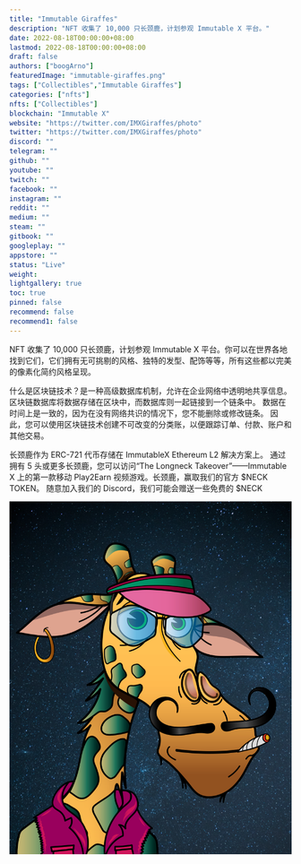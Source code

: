 ```yaml
---
title: "Immutable Giraffes"
description: "NFT 收集了 10,000 只长颈鹿，计划参观 Immutable X 平台。"
date: 2022-08-18T00:00:00+08:00
lastmod: 2022-08-18T00:00:00+08:00
draft: false
authors: ["boogArno"]
featuredImage: "immutable-giraffes.png"
tags: ["Collectibles","Immutable Giraffes"]
categories: ["nfts"]
nfts: ["Collectibles"]
blockchain: "Immutable X"
website: "https://twitter.com/IMXGiraffes/photo"
twitter: "https://twitter.com/IMXGiraffes/photo"
discord: ""
telegram: ""
github: ""
youtube: ""
twitch: ""
facebook: ""
instagram: ""
reddit: ""
medium: ""
steam: ""
gitbook: ""
googleplay: ""
appstore: ""
status: "Live"
weight: 
lightgallery: true
toc: true
pinned: false
recommend: false
recommend1: false
---
```

NFT 收集了 10,000 只长颈鹿，计划参观 Immutable X 平台。你可以在世界各地找到它们，它们拥有无可挑剔的风格、独特的发型、配饰等等，所有这些都以完美的像素化简约风格呈现。

什么是区块链技术？是一种高级数据库机制，允许在企业网络中透明地共享信息。 区块链数据库将数据存储在区块中，而数据库则一起链接到一个链条中。 数据在时间上是一致的，因为在没有网络共识的情况下，您不能删除或修改链条。 因此，您可以使用区块链技术创建不可改变的分类账，以便跟踪订单、付款、账户和其他交易。

长颈鹿作为 ERC-721 代币存储在 ImmutableX Ethereum L2 解决方案上。
通过拥有 5 头或更多长颈鹿，您可以访问“The Longneck Takeover”——Immutable X 上的第一款移动 Play2Earn 视频游戏。长颈鹿，赢取我们的官方 $NECK TOKEN。
随意加入我们的 Discord，我们可能会赠送一些免费的 $NECK

![omg2](omg2.png)
